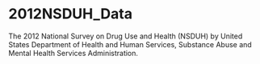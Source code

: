 # 2012NSDUH_Data
 The 2012 National Survey on Drug Use and Health (NSDUH) by United States Department of Health and Human Services, Substance Abuse and Mental Health Services Administration.
